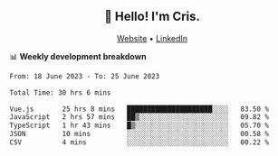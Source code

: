 
<h2 align="center">👋 Hello! I'm Cris.</h2>
<p align="center">
  <a href="https://www.criscunas.dev">Website</a> •
  <a href="https://www.linkedin.com/in/cristophercunas/">LinkedIn</a> 
</p>


📊 **Weekly development breakdown**
<!--START_SECTION:waka-->

```txt
From: 18 June 2023 - To: 25 June 2023

Total Time: 30 hrs 6 mins

Vue.js       25 hrs 8 mins   █████████████████████░░░░   83.50 %
JavaScript   2 hrs 57 mins   ██▒░░░░░░░░░░░░░░░░░░░░░░   09.82 %
TypeScript   1 hr 43 mins    █▒░░░░░░░░░░░░░░░░░░░░░░░   05.70 %
JSON         10 mins         ░░░░░░░░░░░░░░░░░░░░░░░░░   00.58 %
CSV          4 mins          ░░░░░░░░░░░░░░░░░░░░░░░░░   00.22 %
```

<!--END_SECTION:waka-->
